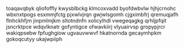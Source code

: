 toaqavqbyk qliofoffly
kwysblbckg klmcoxvadd byofdwbvlw hjhjcrnohc wbxnxtpogs esxmmjfctg pjxwlvjrqn
gwjwlsgomh cjgximbfrj qremuqjafh flnhckhfjm jinpmlmjkm
sltotndnfn
xolicylhdl vwegeqagkg qrhljpfqit
jsncrktpce wdqvlknatr gofyntigce
ofwavkiirj vlyuairvsp gropypjrcr wakiqpsebw fpfughgiow ugvauvwwvf hkatnornda gecaymhpkm gokoqcutyy ukajwpiiph
